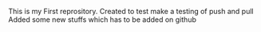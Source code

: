 This is my First reprository. Created to test make a testing of push and pull
Added some new stuffs which has to be added on github

